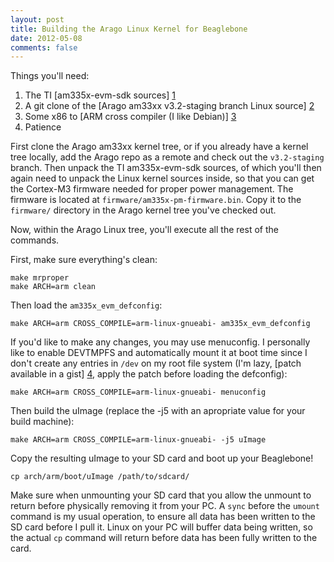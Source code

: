 ```yaml
---
layout: post
title: Building the Arago Linux Kernel for Beaglebone
date: 2012-05-08
comments: false
---
```


Things you'll need:

1. The TI [am335x-evm-sdk sources] [1]
2. A git clone of the [Arago am33xx v3.2-staging branch Linux source] [2]
3. Some x86 to [ARM cross compiler (I like Debian)] [3]
4. Patience

First clone the Arago am33xx kernel tree, or if you already have a kernel tree
locally, add the Arago repo as a remote and check out the `v3.2-staging`
branch.  Then unpack the TI am335x-evm-sdk sources, of which you'll then again
need to unpack the Linux kernel sources inside, so that you can get the
Cortex-M3 firmware needed for proper power management.  The firmware is located
at `firmware/am335x-pm-firmware.bin`.  Copy it to the `firmware/` directory in
the Arago kernel tree you've checked out.

Now, within the Arago Linux tree, you'll execute all the rest of the commands.

First, make sure everything's clean:

    make mrproper
    make ARCH=arm clean

Then load the `am335x_evm_defconfig`:

    make ARCH=arm CROSS_COMPILE=arm-linux-gnueabi- am335x_evm_defconfig

If you'd like to make any changes, you may use menuconfig.  I personally like
to enable DEVTMPFS and automatically mount it at boot time since I don't create
any entries in `/dev` on my root file system (I'm lazy, [patch available in
a gist] [4], apply the patch before loading the defconfig):

    make ARCH=arm CROSS_COMPILE=arm-linux-gnueabi- menuconfig

Then build the uImage (replace the -j5 with an apropriate value for your build
machine):

    make ARCH=arm CROSS_COMPILE=arm-linux-gnueabi- -j5 uImage

Copy the resulting uImage to your SD card and boot up your Beaglebone!

    cp arch/arm/boot/uImage /path/to/sdcard/

Make sure when unmounting your SD card that you allow the unmount to return
before physically removing it from your PC.  A `sync` before the `umount`
command is my usual operation, to ensure all data has been written to the SD
card before I pull it.  Linux on your PC will buffer data being written, so the
actual `cp` command will return before data has been fully written to the card.

[1]: http://software-dl.ti.com/dsps/dsps_public_sw/am_bu/sdk/AM335xSDK/latest/index_FDS.html
[2]: http://arago-project.org/git/projects/?p=linux-am33x.git
[3]: http://wiki.debian.org/EmdebianToolchain
[4]: https://gist.github.com/2634388

